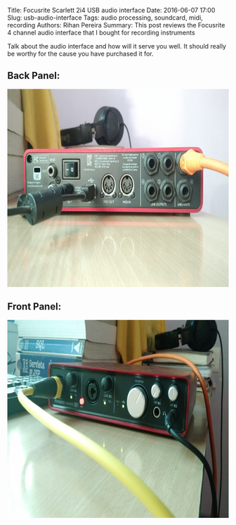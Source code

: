 Title: Focusrite Scarlett 2i4 USB audio interface
Date: 2016-06-07 17:00
Slug: usb-audio-interface
Tags: audio processing, soundcard, midi, recording
Authors: Rihan Pereira
Summary: This post reviews the Focusrite 4 channel audio interface that I bought for recording instruments

Talk about the audio interface and how will it serve you well. It should really be worthy for the cause
you have purchased it for.

Back Panel:
------------
<img src="../../images/soundgear/focusrite_back.jpg" width="850" height="450">

Front Panel:
-------------
<img src="../../images/soundgear/focusrite_front1.jpg" width="850" height="450">
